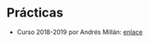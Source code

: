 # Prácticas

- Curso 2018-2019 por Andrés Millán: [enlace](https://github.com/Asmilex/CppUniversityProjects/tree/master/Second_year/Triannual1/ED)